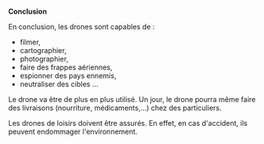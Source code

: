 **Conclusion**

En conclusion, les drones sont capables de : 

* filmer, 
* cartographier, 
* photographier, 
* faire des frappes aériennes, 
* espionner des pays ennemis, 
* neutraliser des cibles ... 

Le drone va être de plus en plus utilisé. Un jour, le drone pourra même faire des livraisons (nourriture, médicaments,...) chez des particuliers. 

Les drones de loisirs doivent être assurés. En effet,  en cas d'accident, ils peuvent endommager l'environnement.
